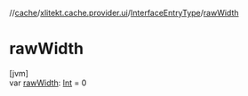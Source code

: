 //[cache](../../../index.md)/[xlitekt.cache.provider.ui](../index.md)/[InterfaceEntryType](index.md)/[rawWidth](raw-width.md)

# rawWidth

[jvm]\
var [rawWidth](raw-width.md): [Int](https://kotlinlang.org/api/latest/jvm/stdlib/kotlin/-int/index.html) = 0
